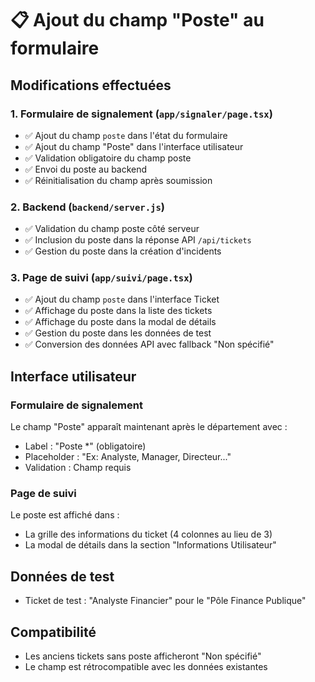 # 📋 Ajout du champ "Poste" au formulaire

## Modifications effectuées

### 1. Formulaire de signalement (`app/signaler/page.tsx`)
- ✅ Ajout du champ `poste` dans l'état du formulaire
- ✅ Ajout du champ "Poste" dans l'interface utilisateur
- ✅ Validation obligatoire du champ poste
- ✅ Envoi du poste au backend
- ✅ Réinitialisation du champ après soumission

### 2. Backend (`backend/server.js`)
- ✅ Validation du champ poste côté serveur
- ✅ Inclusion du poste dans la réponse API `/api/tickets`
- ✅ Gestion du poste dans la création d'incidents

### 3. Page de suivi (`app/suivi/page.tsx`)
- ✅ Ajout du champ `poste` dans l'interface Ticket
- ✅ Affichage du poste dans la liste des tickets
- ✅ Affichage du poste dans la modal de détails
- ✅ Gestion du poste dans les données de test
- ✅ Conversion des données API avec fallback "Non spécifié"

## Interface utilisateur

### Formulaire de signalement
Le champ "Poste" apparaît maintenant après le département avec :
- Label : "Poste *" (obligatoire)
- Placeholder : "Ex: Analyste, Manager, Directeur..."
- Validation : Champ requis

### Page de suivi
Le poste est affiché dans :
- La grille des informations du ticket (4 colonnes au lieu de 3)
- La modal de détails dans la section "Informations Utilisateur"

## Données de test
- Ticket de test : "Analyste Financier" pour le "Pôle Finance Publique"

## Compatibilité
- Les anciens tickets sans poste afficheront "Non spécifié"
- Le champ est rétrocompatible avec les données existantes 